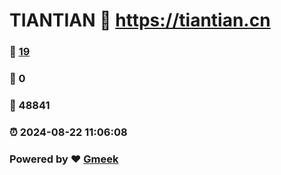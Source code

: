 # TIANTIAN :link: https://tiantian.cn 
### :page_facing_up: [19](https://tiantian.cn/tag.html) 
### :speech_balloon: 0 
### :hibiscus: 48841 
### :alarm_clock: 2024-08-22 11:06:08 
### Powered by :heart: [Gmeek](https://github.com/Meekdai/Gmeek)
